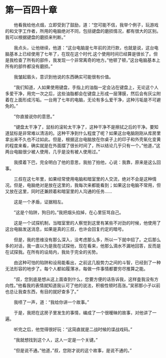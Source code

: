 # 第一百四十章


　　他看我给他点烟，立即受到了鼓励，道：“您可能不信，我举个例子，玩游戏的和文字工作者，所用的电脑绝对不同，包括键盘的磨损情况，都有很大的区别。我可以根据键盘的磨损来判断。”

　　我点头，让他继续，他道：“这台电脑是七年前的流行款，也就是说，这台电脑基本上已经使用了七年了，在现在这个时代.这个使用时间已经算是很长了。但是我检查了所有的部件，我发现一个非常离奇的地方。”他顿了顿，”这台电脑基本上所有的部件都没有磨损。”

　　我皱起眉头，意识到他说的东西确实可能很有价值。

　　”我们知道，人如果使用键盘，手指上的油脂一定会沾在键盘上，无论这个人多爱干净，用完一次之后，这些油脂都会在键盘上形成一层薄膜，然后会有灰尘附着在上面形成污垢。一台用了七年的电脑，无论有多么爱干净，这种污垢是不可避免的。”

　　”你直接说你的意思。”

　　”键盘太干净了，鼠标的滚轮太干净了，这种干净不是擦拭之后的干净。要知道鼠标是非常难以清洁的。这种干净到什么程度了呢？如果这台电脑刚刚从库房里拿出来不久也不过如此。但是，根据这台电脑放在你桌子上的印子和外壳氧化变黄的程度来看，确实就是在外面摆了很长时间了，所以结论几乎只有一个。”他道，”这两台电脑很少被人使用，几乎是没有被人使用过。”

　　我摸着下巴，完全明白了他的意思，我拍了拍他，心说：我靠，原来是这么回事。

　　三叔在这七年里，如果经常使用电脑和暗室里的人交流，绝对不会是这种情况。但是，电脑绝对是放在这里的，我每次来都能看到；如果这台电脑不常用，但又放在这里，同时还兼顾着和暗室里的人沟通的任务……

　　这是一个矛盾，证据相左。

　　”这是个陷阱，狗日的。”我把烟头掐掉，在心里狂骂自己。

　　这是一个试探机制，当暗室里的人察觉到这里有某些不对劲的时候，他使用了这台电脑发送消息，如果是真的三叔，也许会回复约定的暗号。

　　但是，我的思维没有那么深入，没考虑那么多，所以一下就中招了。之后那么多的对话，我一直以为是我在试探他，现在看来，他那么滴水不漏地回答，反而是在试探我。在所有的设局内，我处于完全的劣势。

　　由这种可怕的陷阱和设局能看出，之前这几股势力之间的斗智，已经到了一种无法形容的地步了。每个人都如履薄冰，每做一件事情都要穷尽推算之能。

　　”叔，您到底是想从这上面查到什么，您要方便的话告诉我，这样査我没有方向性。”他看我的表情就知道我认可了他的说法，积极性顿时高涨。”吴邪那小子以前也总让我查东西，有目的就好查多了。”

　　我啧了一声，道：“我给你讲一个故事。”

　　于是，我把在这房子里发生的事情，编成了一个很暧昧的故事，对他讲了一遍。

　　听完之后，他觉得很好玩：“这简直就是二战时候的谍战戏码。”

　　”我就想找到这个人，这人一定是一个关键。”

　　”但是说不通。”他道，”叔，您刚才说的这个故事，是说不通的。”

